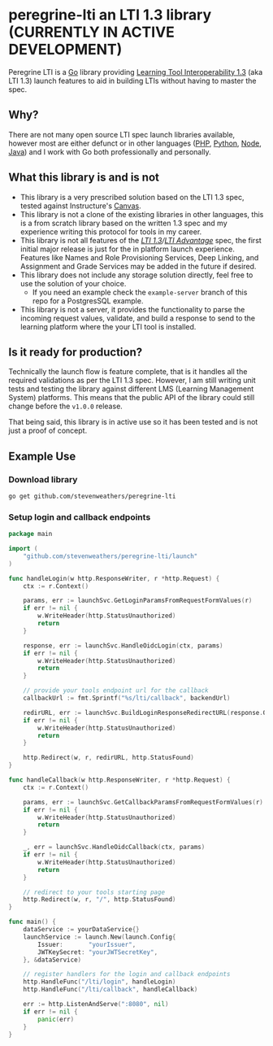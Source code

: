 # peregrine-lti an LTI 1.3 library (CURRENTLY IN ACTIVE DEVELOPMENT)

Peregrine LTI is a [Go](https://go.dev) library providing
[Learning Tool Interoperability 1.3](https://www.imsglobal.org/spec/lti/v1p3) (aka LTI 1.3) launch features to aid in
building LTIs without having to master the spec.

## Why?

There are not many open source LTI spec launch libraries available, however most are either defunct or in other languages ([PHP](https://github.com/1EdTech/lti-1-3-php-library), [Python](https://github.com/dmitry-viskov/pylti1.3), [Node](https://github.com/Cvmcosta/ltijs), [Java](https://github.com/UOC/java-lti-1.3)) and I work with Go both professionally and personally.

## What this library is and is not

- This library is a very prescribed solution based on the LTI 1.3 spec, tested against Instructure's [Canvas](https://www.instructure.com/canvas).
- This library is not a clone of the existing libraries in other languages, this is a from scratch library based on the written 1.3 spec and my experience writing this protocol for tools in my career.
- This library is not all features of the *[LTI 1.3](https://www.imsglobal.org/spec/lti/v1p3)/[LTI Advantage](https://www.imsglobal.org/lti-advantage-overview)* spec, the first initial major release is just for the in platform launch experience. Features like Names and Role Provisioning Services, Deep Linking, and Assignment and Grade Services may be added in the future if desired.
- This library does not include any storage solution directly, feel free to use the solution of your choice.
  - If you need an example check the `example-server` branch of this repo for a PostgresSQL example.
- This library is not a server, it provides the functionality to parse the incoming request values, validate, and build a response to send to the learning platform where the your LTI tool is installed.

## Is it ready for production?

Technically the launch flow is feature complete, that is it handles all the required validations as per the LTI 1.3 spec.  However, I am still writing unit tests and testing the library against different LMS (Learning Management System) platforms.  This means that the public API of the library could still change before the `v1.0.0` release.

That being said, this library is in active use so it has been tested and is not just a proof of concept.

## Example Use

### Download library
```bash
go get github.com/stevenweathers/peregrine-lti
```

### Setup login and callback endpoints
```go
package main

import (
	"github.com/stevenweathers/peregrine-lti/launch"
)

func handleLogin(w http.ResponseWriter, r *http.Request) {
	ctx := r.Context()

	params, err := launchSvc.GetLoginParamsFromRequestFormValues(r)
	if err != nil {
		w.WriteHeader(http.StatusUnauthorized)
		return
	}

	response, err := launchSvc.HandleOidcLogin(ctx, params)
	if err != nil {
		w.WriteHeader(http.StatusUnauthorized)
		return
	}

	// provide your tools endpoint url for the callback
	callbackUrl := fmt.Sprintf("%s/lti/callback", backendUrl)

	redirURL, err := launchSvc.BuildLoginResponseRedirectURL(response.OIDCLoginResponseParams, response.RedirectURL, callbackUrl)
	if err != nil {
		w.WriteHeader(http.StatusUnauthorized)
		return
	}

	http.Redirect(w, r, redirURL, http.StatusFound)
}

func handleCallback(w http.ResponseWriter, r *http.Request) {
	ctx := r.Context()

	params, err := launchSvc.GetCallbackParamsFromRequestFormValues(r)
	if err != nil {
		w.WriteHeader(http.StatusUnauthorized)
		return
	}

	_, err = launchSvc.HandleOidcCallback(ctx, params)
	if err != nil {
		w.WriteHeader(http.StatusUnauthorized)
		return
	}

	// redirect to your tools starting page
	http.Redirect(w, r, "/", http.StatusFound)
}

func main() {
	dataService := yourDataService{}
	launchService := launch.New(launch.Config{
		Issuer:       "yourIssuer", 
		JWTKeySecret: "yourJWTSecretKey",
    }, &dataService)

	// register handlers for the login and callback endpoints
	http.HandleFunc("/lti/login", handleLogin)
	http.HandleFunc("/lti/callback", handleCallback)

	err := http.ListenAndServe(":8080", nil)
	if err != nil {
		panic(err)
	}
}
```
